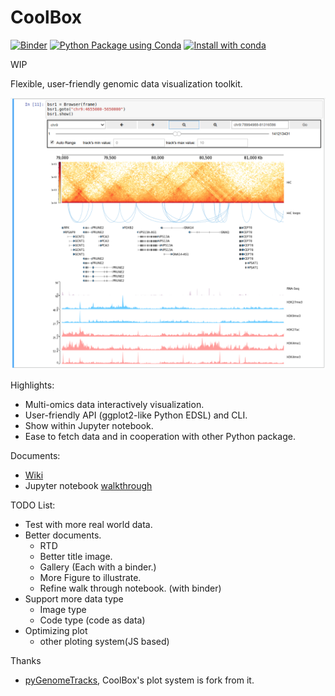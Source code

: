 CoolBox
=======

[![Binder](https://mybinder.org/badge_logo.svg)](https://mybinder.org/v2/gh/GangCaoLab/CoolBox/master?filepath=demo%2FTestRegion.ipynb)
[![Python Package using Conda](https://github.com/GangCaoLab/CoolBox/workflows/Python%20Package%20using%20Conda/badge.svg)](https://github.com/GangCaoLab/CoolBox/actions?query=workflow%3A%22Python+Package+using+Conda%22)
[![Install with conda](https://anaconda.org/bioconda/coolbox/badges/installer/conda.svg)](https://anaconda.org/bioconda/coolbox)


WIP

Flexible, user-friendly genomic data visualization toolkit. 

![](docs/images/title.png)

Highlights:

* Multi-omics data interactively visualization.
* User-friendly API (ggplot2-like Python EDSL) and CLI.
* Show within Jupyter notebook.
* Ease to fetch data and in cooperation with other Python package.

Documents:
* [Wiki](https://github.com/Nanguage/CoolBox/wiki)
* Jupyter notebook [walkthrough](demo/coolbox_guide.ipynb)

TODO List:

+ Test with more real world data.
+ Better documents.
	+ RTD
	+ Better title image.
	+ Gallery (Each with a binder.)
	+ More Figure to illustrate.
	+ Refine walk through notebook. (with binder)
+ Support more data type
    + Image type
    + Code type (code as data)
+ Optimizing plot
    + other ploting system(JS based)


Thanks

+ [pyGenomeTracks](https://github.com/deeptools/pyGenomeTracks),
CoolBox's plot system is fork from it.


